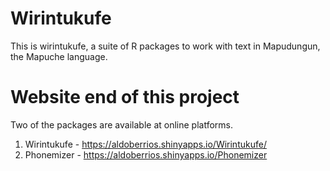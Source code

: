 # Wirintukufe
This is wirintukufe, a suite of R packages to work with text in Mapudungun, the Mapuche language.

# Website end of this project
Two of the packages are available at online platforms.

1. Wirintukufe - https://aldoberrios.shinyapps.io/Wirintukufe/
2. Phonemizer  - https://aldoberrios.shinyapps.io/Phonemizer

